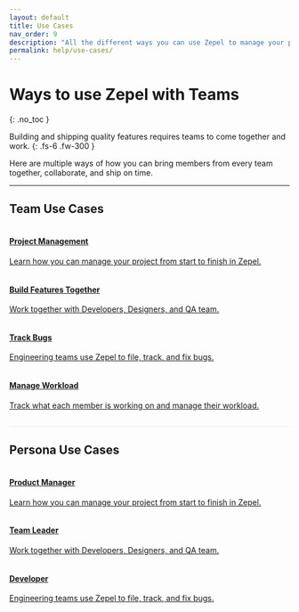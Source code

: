 ```yaml
---
layout: default
title: Use Cases
nav_order: 9
description: "All the different ways you can use Zepel to manage your project and ship new features."
permalink: help/use-cases/
---
```


# Ways to use Zepel with Teams
{: .no_toc }

Building and shipping quality features requires teams to come together and work.
{: .fs-6 .fw-300 }

Here are multiple ways of how you can bring members from every team together, collaborate, and ship on time.

---
<div class="team">
<h2>Team Use Cases</h2>
<div class="usecases-row">
<div class="column">
<div class="card">
<div class="container">
<a href="http://localhost:4000/help/use-cases/project-management/">
<h4><b>Project Management</b></h4> 
<p>Learn how you can manage your project from start to finish in Zepel.</p> 
</a>
</div>
</div>
</div>

<div class="column">
<div class="card">
<div class="container">
<a href="http://localhost:4000/help/use-cases/build-features/">
<h4><b>Build Features Together</b></h4> 
<p>Work together with Developers, Designers, and QA team.</p> 
</a>
</div>
</div>
</div>
</div>

<div class="usecases-row">
<div class="column">
<div class="card">
<div class="container">
<a href="">
<h4><b>Track Bugs</b></h4> 
<p>Engineering teams use Zepel to file, track, and fix bugs.</p> 
</a>
</div>
</div>
</div>

<div class="column">
<div class="card">
<div class="container">
<a href="">
<h4><b>Manage Workload</b></h4> 
<p>Track what each member is working on and manage their workload.</p> 
</a>
</div>
</div>
</div>
</div>
</div>

<p class="callout" style="margin: 0 0 18px 0;padding:0 15px 15px 15px;font-family: &quot;Helvetica Neue&quot;, &quot;Helvetica&quot;, Helvetica, Arial, sans-serif;font-weight: normal;font-size: 18px;line-height: 1.6;text-align:left; border-bottom: 1px solid #eeebee;">

<div class="persona">
<h2>Persona Use Cases</h2>
<div class="usecases-row">
<div class="column">
<div class="card">
<div class="container">
<a href="http://localhost:4000/help/use-cases/project-management/">
<h4><b>Product Manager</b></h4> 
<p>Learn how you can manage your project from start to finish in Zepel.</p> 
</a>
</div>
</div>
</div>

<div class="column">
<div class="card">
<div class="container">
<a href="http://localhost:4000/help/use-cases/build-features/">
<h4><b>Team Leader</b></h4> 
<p>Work together with Developers, Designers, and QA team.</p> 
</a>
</div>
</div>
</div>
</div>

<div class="usecases-row">
<div class="column">
<div class="card">
<div class="container">
<a href="">
<h4><b>Developer</b></h4> 
<p>Engineering teams use Zepel to file, track, and fix bugs.</p> 
</a>
</div>
</div>
</div>